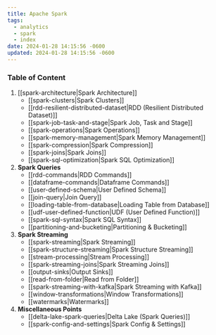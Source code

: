 ```yaml
---
title: Apache Spark
tags:
  - analytics
  - spark
  - index
date: 2024-01-28 14:15:56 -0600
updated: 2024-01-28 14:15:56 -0600
---
```


### Table of Content

1. [[spark-architecture|Spark Architecture]]
	* [[spark-clusters|Spark Clusters]]
	* [[rdd-resilient-distributed-dataset|RDD (Resilient Distributed Dataset)]]
	* [[spark-job-task-and-stage|Spark Job, Task and Stage]]
	* [[spark-operations|Spark Operations]]
	* [[spark-memory-management|Spark Memory Management]]
	* [[spark-compression|Spark Compression]]
	* [[spark-joins|Spark Joins]]
	* [[spark-sql-optimization|Spark SQL Optimization]]
2. **Spark Queries**
	* [[rdd-commands|RDD Commands]]
	 * [[dataframe-commands|Dataframe Commands]]
	* [[user-defined-schema|User Defined Schema]]
	* [[join-query|Join Query]]
	* [[loading-table-from-database|Loading Table from Database]]
	* [[udf-user-defined-function|UDF (User Defined Function)]]
	* [[spark-sql-syntax|Spark SQL Syntax]]
	* [[partitioning-and-bucketing|Partitioning & Bucketing]]
3. **Spark Streaming**
	 * [[spark-streaming|Spark Streaming]]
	* [[spark-structure-streaming|Spark Structure Streaming]]
	* [[stream-processing|Stream Processing]]
	* [[spark-streaming-joins|Spark Streaming Joins]]
	* [[output-sinks|Output Sinks]]
	* [[read-from-folder|Read from Folder]]
	* [[spark-streaming-with-kafka|Spark Streaming with Kafka]]
	* [[window-transformations|Window Transformations]]
	* [[watermarks|Watermarks]]
4. **Miscellaneous Points**
	 * [[delta-lake-spark-queries|Delta Lake (Spark Queries)]]
	* [[spark-config-and-settings|Spark Config & Settings]]
